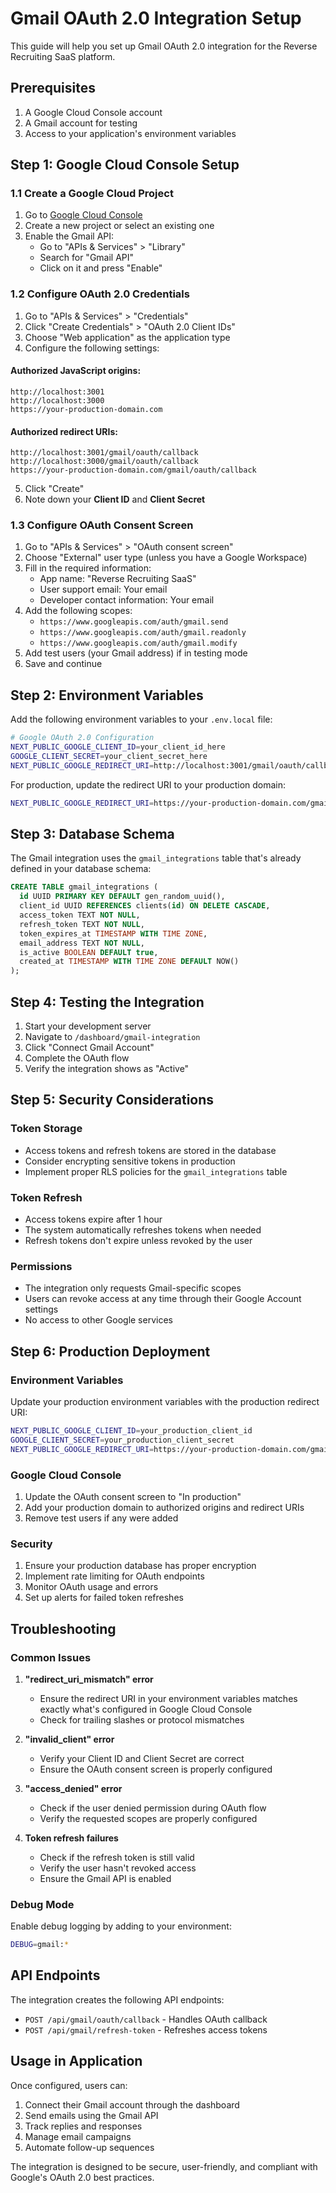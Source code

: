 # Gmail OAuth 2.0 Integration Setup

This guide will help you set up Gmail OAuth 2.0 integration for the Reverse Recruiting SaaS platform.

## Prerequisites

1. A Google Cloud Console account
2. A Gmail account for testing
3. Access to your application's environment variables

## Step 1: Google Cloud Console Setup

### 1.1 Create a Google Cloud Project

1. Go to [Google Cloud Console](https://console.cloud.google.com/)
2. Create a new project or select an existing one
3. Enable the Gmail API:
   - Go to "APIs & Services" > "Library"
   - Search for "Gmail API"
   - Click on it and press "Enable"

### 1.2 Configure OAuth 2.0 Credentials

1. Go to "APIs & Services" > "Credentials"
2. Click "Create Credentials" > "OAuth 2.0 Client IDs"
3. Choose "Web application" as the application type
4. Configure the following settings:

#### Authorized JavaScript origins:
```
http://localhost:3001
http://localhost:3000
https://your-production-domain.com
```

#### Authorized redirect URIs:
```
http://localhost:3001/gmail/oauth/callback
http://localhost:3000/gmail/oauth/callback
https://your-production-domain.com/gmail/oauth/callback
```

5. Click "Create"
6. Note down your **Client ID** and **Client Secret**

### 1.3 Configure OAuth Consent Screen

1. Go to "APIs & Services" > "OAuth consent screen"
2. Choose "External" user type (unless you have a Google Workspace)
3. Fill in the required information:
   - App name: "Reverse Recruiting SaaS"
   - User support email: Your email
   - Developer contact information: Your email
4. Add the following scopes:
   - `https://www.googleapis.com/auth/gmail.send`
   - `https://www.googleapis.com/auth/gmail.readonly`
   - `https://www.googleapis.com/auth/gmail.modify`
5. Add test users (your Gmail address) if in testing mode
6. Save and continue

## Step 2: Environment Variables

Add the following environment variables to your `.env.local` file:

```bash
# Google OAuth 2.0 Configuration
NEXT_PUBLIC_GOOGLE_CLIENT_ID=your_client_id_here
GOOGLE_CLIENT_SECRET=your_client_secret_here
NEXT_PUBLIC_GOOGLE_REDIRECT_URI=http://localhost:3001/gmail/oauth/callback
```

For production, update the redirect URI to your production domain:

```bash
NEXT_PUBLIC_GOOGLE_REDIRECT_URI=https://your-production-domain.com/gmail/oauth/callback
```

## Step 3: Database Schema

The Gmail integration uses the `gmail_integrations` table that's already defined in your database schema:

```sql
CREATE TABLE gmail_integrations (
  id UUID PRIMARY KEY DEFAULT gen_random_uuid(),
  client_id UUID REFERENCES clients(id) ON DELETE CASCADE,
  access_token TEXT NOT NULL,
  refresh_token TEXT NOT NULL,
  token_expires_at TIMESTAMP WITH TIME ZONE,
  email_address TEXT NOT NULL,
  is_active BOOLEAN DEFAULT true,
  created_at TIMESTAMP WITH TIME ZONE DEFAULT NOW()
);
```

## Step 4: Testing the Integration

1. Start your development server
2. Navigate to `/dashboard/gmail-integration`
3. Click "Connect Gmail Account"
4. Complete the OAuth flow
5. Verify the integration shows as "Active"

## Step 5: Security Considerations

### Token Storage
- Access tokens and refresh tokens are stored in the database
- Consider encrypting sensitive tokens in production
- Implement proper RLS policies for the `gmail_integrations` table

### Token Refresh
- Access tokens expire after 1 hour
- The system automatically refreshes tokens when needed
- Refresh tokens don't expire unless revoked by the user

### Permissions
- The integration only requests Gmail-specific scopes
- Users can revoke access at any time through their Google Account settings
- No access to other Google services

## Step 6: Production Deployment

### Environment Variables
Update your production environment variables with the production redirect URI:

```bash
NEXT_PUBLIC_GOOGLE_CLIENT_ID=your_production_client_id
GOOGLE_CLIENT_SECRET=your_production_client_secret
NEXT_PUBLIC_GOOGLE_REDIRECT_URI=https://your-production-domain.com/gmail/oauth/callback
```

### Google Cloud Console
1. Update the OAuth consent screen to "In production"
2. Add your production domain to authorized origins and redirect URIs
3. Remove test users if any were added

### Security
1. Ensure your production database has proper encryption
2. Implement rate limiting for OAuth endpoints
3. Monitor OAuth usage and errors
4. Set up alerts for failed token refreshes

## Troubleshooting

### Common Issues

1. **"redirect_uri_mismatch" error**
   - Ensure the redirect URI in your environment variables matches exactly what's configured in Google Cloud Console
   - Check for trailing slashes or protocol mismatches

2. **"invalid_client" error**
   - Verify your Client ID and Client Secret are correct
   - Ensure the OAuth consent screen is properly configured

3. **"access_denied" error**
   - Check if the user denied permission during OAuth flow
   - Verify the requested scopes are properly configured

4. **Token refresh failures**
   - Check if the refresh token is still valid
   - Verify the user hasn't revoked access
   - Ensure the Gmail API is enabled

### Debug Mode
Enable debug logging by adding to your environment:

```bash
DEBUG=gmail:*
```

## API Endpoints

The integration creates the following API endpoints:

- `POST /api/gmail/oauth/callback` - Handles OAuth callback
- `POST /api/gmail/refresh-token` - Refreshes access tokens

## Usage in Application

Once configured, users can:

1. Connect their Gmail account through the dashboard
2. Send emails using the Gmail API
3. Track replies and responses
4. Manage email campaigns
5. Automate follow-up sequences

The integration is designed to be secure, user-friendly, and compliant with Google's OAuth 2.0 best practices. 